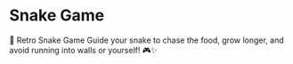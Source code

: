 # Snake Game
🐍 Retro Snake Game
Guide your snake to chase the food, grow longer, and avoid running into walls or yourself! 🎮✨